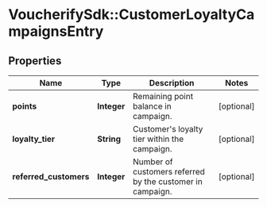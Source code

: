 # VoucherifySdk::CustomerLoyaltyCampaignsEntry

## Properties

| Name | Type | Description | Notes |
| ---- | ---- | ----------- | ----- |
| **points** | **Integer** | Remaining point balance in campaign. | [optional] |
| **loyalty_tier** | **String** | Customer&#39;s loyalty tier within the campaign. | [optional] |
| **referred_customers** | **Integer** | Number of customers referred by the customer in campaign. | [optional] |

